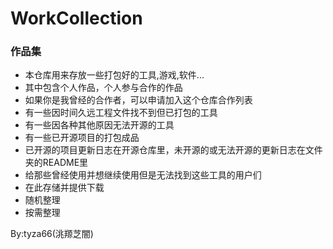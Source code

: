 # WorkCollection
### 作品集
- 本仓库用来存放一些打包好的工具,游戏,软件...
- 其中包含个人作品，个人参与合作的作品
- 如果你是我曾经的合作者，可以申请加入这个仓库合作列表
- 有一些因时间久远工程文件找不到但已打包的工具
- 有一些因各种其他原因无法开源的工具
- 有一些已开源项目的打包成品
- 已开源的项目更新日志在开源仓库里，未开源的或无法开源的更新日志在文件夹的README里
- 给那些曾经使用并想继续使用但是无法找到这些工具的用户们
- 在此存储并提供下载
- 随机整理
- 按需整理

By:tyza66(洮羱芝闇)